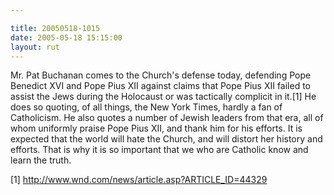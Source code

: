 ```yaml
---

title: 20050518-1015
date: 2005-05-18 15:15:00
layout: rut
---
```


<p>Mr. Pat Buchanan comes to the Church's defense today, defending
Pope Benedict XVI and Pope Pius XII against claims that Pope Pius
XII failed to assist the Jews during the Holocaust or was tactically
complicit in it.[1] He does so quoting, of all things, the New York
Times, hardly a fan of Catholicism.  He also quotes a number of
Jewish leaders from that era, all of whom uniformly praise Pope Pius
XII, and thank him for his efforts.  It is expected that the world
will hate the Church, and will distort her history and efforts.
That is why it is so important that we who are Catholic know and
learn the truth.</p>

[1] http://www.wnd.com/news/article.asp?ARTICLE_ID=44329

